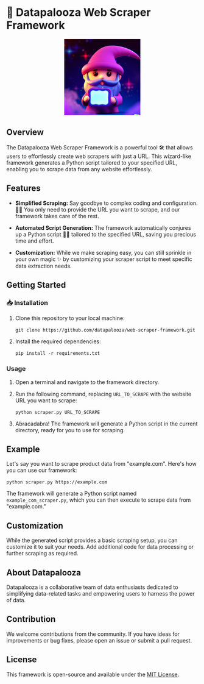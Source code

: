 # 🚀 Datapalooza Web Scraper Framework

<center>
<img src = "img/wizard.png" alt = 'wizard' width = '200'>
</center>

## Overview

The Datapalooza Web Scraper Framework is a powerful tool 🛠️ that allows users to effortlessly create web scrapers with just a URL. This wizard-like framework generates a Python script tailored to your specified URL, enabling you to scrape data from any website effortlessly.

## Features

- **Simplified Scraping:** Say goodbye to complex coding and configuration. 🚫🤯 You only need to provide the URL you want to scrape, and our framework takes care of the rest.

- **Automated Script Generation:** The framework automatically conjures up a Python script 🧙‍♂️ tailored to the specified URL, saving you precious time and effort.

- **Customization:** While we make scraping easy, you can still sprinkle in your own magic ✨ by customizing your scraper script to meet specific data extraction needs.

## Getting Started

### 📥 Installation

1. Clone this repository to your local machine:

   ```shell
   git clone https://github.com/datapalooza/web-scraper-framework.git
   ```

2. Install the required dependencies:

   ```shell
   pip install -r requirements.txt
   ```

### Usage

1. Open a terminal and navigate to the framework directory.

2. Run the following command, replacing `URL_TO_SCRAPE` with the website URL you want to scrape:

   ```shell
   python scraper.py URL_TO_SCRAPE
   ```

3. Abracadabra! The framework will generate a Python script in the current directory, ready for you to use for scraping.

## Example

Let's say you want to scrape product data from "example.com". Here's how you can use our framework:

```shell
python scraper.py https://example.com
```

The framework will generate a Python script named `example_com_scraper.py`, which you can then execute to scrape data from "example.com."

## Customization

While the generated script provides a basic scraping setup, you can customize it to suit your needs. Add additional code for data processing or further scraping as required.

## About Datapalooza

Datapalooza is a collaborative team of data enthusiasts dedicated to simplifying data-related tasks and empowering users to harness the power of data.

## Contribution

We welcome contributions from the community. If you have ideas for improvements or bug fixes, please open an issue or submit a pull request.

## License

This framework is open-source and available under the [MIT License](LICENSE).
